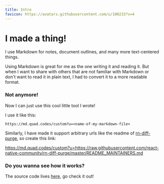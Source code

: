 ```yaml
---
title: Intro
favicon: https://avatars.githubusercontent.com/u/100233?v=4
---
```


# I made a thing!

I use Markdown for notes, document outlines, and many more text-centered things.

Using Markdown is great for me as the one writing it and reading it. But when I want to share with others that are not familiar with Markdown or don't want to read it in plain text, I had to convert it to a more readable format.

### Not anymore!

Now I can just use this cool little tool I wrote!

I use it like this:

```
https://md.quad.codes/custom?u=<name-of-my-markdown-file>
```

Similarly, I have made it support arbitrary urls like the readme of [rn-diff-purge](https://github.com/react-native-community/rn-diff-purge), so create this link:

https://md.quad.codes/custom?u=https://raw.githubusercontent.com/react-native-community/rn-diff-purge/master/README_MAINTAINERS.md

### Do you wanna see how it works?

The source code lives [here](https://github.com/pvinis/markdown-tailwind-viewer), go check it out!
